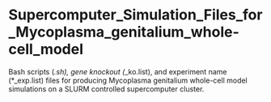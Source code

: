 # Supercomputer_Simulation_Files_for_Mycoplasma_genitalium_whole-cell_model
Bash scripts (*.sh), gene knockout (*_ko.list), and experiment name (*_exp.list) files for producing Mycoplasma genitalium whole-cell model simulations on a SLURM controlled supercomputer cluster.
